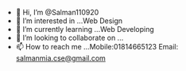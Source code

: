 - 👋 Hi, I’m @Salman110920
- 👀 I’m interested in ...Web Design
- 🌱 I’m currently learning ...Web Developing
- 💞️ I’m looking to collaborate on ...
- 📫 How to reach me ...Mobile:01814665123 Email: salmanmia.cse@gmail.com

<!---
Salman110920/Salman110920 is a ✨ special ✨ repository because its `README.md` (this file) appears on your GitHub profile.
You can click the Preview link to take a look at your changes.
--->
